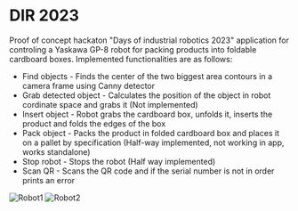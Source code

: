 # DIR 2023

Proof of concept hackaton "Days of industrial robotics 2023" application for controling a Yaskawa GP-8 robot for packing products into foldable cardboard boxes. Implemented functionalities are as follows:

* Find objects - Finds the center of the two biggest area contours in a camera frame using Canny detector
* Grab detected object - Calculates the position of the object in robot cordinate space and grabs it (Not implemented)
* Insert object - Robot grabs the cardboard box, unfolds it, inserts the product and folds the edges of the box
* Pack object - Packs the product in folded cardboard box and places it on a pallet by specification (Half-way implemented, not working in app, works standalone)
* Stop robot - Stops the robot (Half way implemented)
* Scan QR - Scans the QR code and if the serial number is not in order prints an error

![Robot1](https://github.com/Timotej979/DIR2023/tree/main/docs/assests/robot1.jpg)
![Robot2](https://github.com/Timotej979/DIR2023/tree/main/docs/assests/robot2.jpg)
